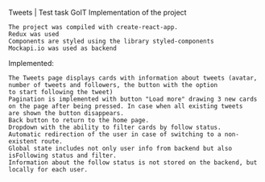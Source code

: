 Tweets | Test task GoIT Implementation of the project

    The project was compiled with create-react-app.
    Redux was used
    Components are styled using the library styled-components
    Mockapi.io was used as backend

Implemented:

    The Tweets page displays cards with information about tweets (avatar, number of tweets and followers, the button with the option
    to start following the tweet)
    Pagination is implemented with button "Load more" drawing 3 new cards on the page after being pressed. In case when all existing tweets
    are shown the button disappears.
    Back button to return to the home page.
    Dropdown with the ability to filter cards by follow status.
    Automatic redirection of the user in case of switching to a non-existent route.
    Global state includes not only user info from backend but also isFollowing status and filter.
    Information about the follow status is not stored on the backend, but locally for each user.
